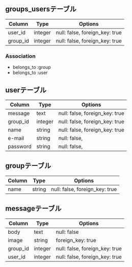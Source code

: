 ## groups_usersテーブル

|Column|Type|Options|
|------|----|-------|
|user_id|integer|null: false, foreign_key: true|
|group_id|integer|null: false, foreign_key: true|

### Association
- belongs_to :group
- belongs_to :user

## userテーブル

|Column|Type|Options|
|------|----|-------|
|message|text|null: false, foreign_key: true|
|group_id|integer|null: false, foreign_key: true|
|name|string|null: false, foreign_key: true|
|e-mail|string|null: false,|
|password|string|null: false,|


## groupテーブル
|Column|Type|Options|
|------|----|-------|
|name|string|null: false, foreign_key: true|

## messageテーブル
|Column|Type|Options|
|------|----|-------|
|body|text|null: false|
|image|string|foreign_key: true|
|group_id|integer|null: false, foreign_key: true|
|user_id|integer|null: false, foreign_key: true|



